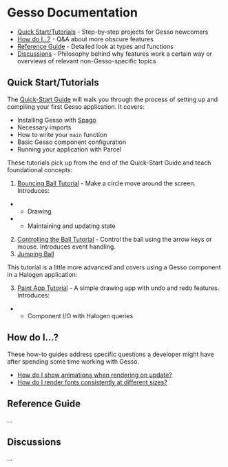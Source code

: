 # Gesso Documentation

- [Quick Start/Tutorials]() - Step-by-step projects for Gesso newcomers
- [How do I...?]() - Q&A about more obscure features
- [Reference Guide]() - Detailed look at types and functions
- [Discussions]() - Philosophy behind why features work a certain way or overviews of relevant non-Gesso-specific topics

## Quick Start/Tutorials

The [Quick-Start Guide](https://github.com/smilack/purescript-gesso/blob/master/docs/tutorials/quick-start.md) will walk you through the process of setting up and compiling your first Gesso application. It covers:

* Installing Gesso with [Spago](https://github.com/purescript/spago)
* Necessary imports
* How to write your `main` function
* Basic Gesso component configuration
* Running your application with Parcel

These tutorials pick up from the end of the Quick-Start Guide and teach foundational concepts:

1. [Bouncing Ball Tutorial](https://github.com/smilack/purescript-gesso/blob/master/docs/tutorials/bouncing-ball.md) - Make a circle move around the screen. Introduces:
* * Drawing
* * Maintaining and updating state
2. [Controlling the Ball Tutorial](https://github.com/smilack/purescript-gesso/blob/master/docs/tutorials/controlling-the-ball.md) - Control the ball using the arrow keys or mouse. Introduces event handling.
3. [Jumping Ball]()

This tutorial is a little more advanced and covers using a Gesso component in a Halogen application:

3. [Paint App Tutorial](https://github.com/smilack/purescript-gesso/blob/master/docs/tutorials/paint-app.md) - A simple drawing app with undo and redo features. Introduces:
* * Component I/O with Halogen queries

## How do I...?

These how-to guides address specific questions a developer might have after spending some time working with Gesso.

* [How do I show animations when rendering on update?](https://github.com/smilack/purescript-gesso/blob/master/docs/how-do-i/animations-render-on-update.md)
* [How do I render fonts consistently at different sizes?](https://github.com/smilack/purescript-gesso/blob/master/docs/how-do-i/consistent-font-sizes.md)

## Reference Guide

...

## Discussions

...
